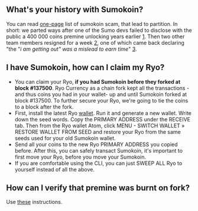 ## What's your history with Sumokoin?
You can read [one-page](https://www.reddit.com/r/CryptoCurrency/comments/9eqa1x/blowing_the_lid_off_sumokoin_scam) list of sumokoin scam, that lead to partition. In short: we parted ways after one of the Sumo devs failed to disclose with the public a 400 000 coins premine unlocking years earlier [1](https://np.reddit.com/r/ryocurrency/comments/8ms1fx/on_an_epic_fail_hidden_premines_doctored/). Then two other team members resigned for a week [2](http://archive.is/obWug), one of which came back declaring "the "_i am getting out" was a mislead to earn time_" [3](http://archive.is/NdOKU). 

## I have Sumokoin, how can I claim my Ryo?
- You can claim your Ryo, **if you had Sumokoin before they forked at block #137500**. Ryo Currency as a chain fork kept all the transactions -and thus coins you had in your wallet- up and until Sumokoin forked at block #137500. To further secure your Ryo, we're going to tie the coins to a block after the fork.
- First, install the latest Ryo [wallet](https://ryo-currency.com/wallet/). Run it and generate a new wallet. Write down the seed words. Copy the PRIMARY ADDRESS under the RECEIVE tab. Then from the Ryo wallet Atom, click MENU - SWITCH WALLET » RESTORE WALLET FROM SEED and restore your Ryo from the same seeds used for your old Sumokoin wallet.
- Send all your coins to the new Ryo PRIMARY ADDRESS you copied before.
After this, you can safely transact Sumokoin, it's important to first move your Ryo, before you move your Sumokoin.
- If you are comfortable using the CLI, you can just SWEEP ALL Ryo to yourself instead of all the above.

## How can I verify that premine was burnt on fork?
Use [these](/doc/verify_premine_burn_instructions.md) instructions.